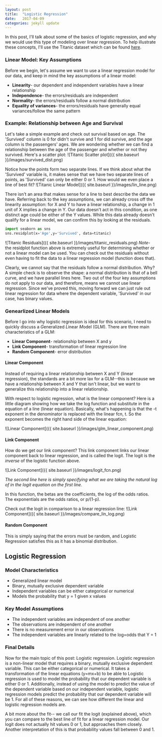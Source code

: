 ```yaml
---
layout: post
title:  "Logistic Regression"
date:   2017-04-09
categories: jekyll update
---
```


In this post, I'll talk about some of the basics of logistic regression, and why we would use this type of modeling over linear regression. To help illustrate these concepts, I'll use the Titanic dataset which can be found [here](https://www.kaggle.com/c/titanic/data).

### Linear Model: Key Assumptions
Before we begin, let's assume we want to use a linear regression model for our data, and keep in mind the key assumptions of a linear model:
* **Linearity**- our dependent and independent variables have a linear relationship
* **Independence**- the errors/residuals are independent
* **Normality**- the errors/residuals follow a normal distribution
* **Equality of variances**- the errors/residuals have generally equal variances/follow the same pattern

### Example: Relationship between Age and Survival
Let's take a simple example and check out survival based on age. The 'Survived' column is 0 for didn't survive and 1 for did survive, and the age column is the passengers' ages. We are wondering whether we can find a relationship between the age of the passenger and whether or not they survived. Here's a scatter plot:
![Titanic Scatter plot]({{ site.baseurl }}/images/survived_dist.png)

Notice how the points form two separate lines. If we think about what the 'Survived' variable is, it makes sense that we have two separate lines of points, as 'Survived' can only be either 0 or 1. How would we even place a line of best fit?
![Titanic Linear Model]({{ site.baseurl }}/images/lin_line.png)

There isn't an area that makes sense for a line to best describe the data we have. Referring back to the key assumptions, we can already cross off the linearity assumption: for X and Y to have a linear relationship, a change in 1 unit of X implies a change in Y. Our data doesn't act in this condition, as one distinct age could be either of the Y values. While this data already doesn't qualify for a linear model, we can confirm this by looking at the residuals.

```python
import seaborn as sns
sns.residplot(x='Age',y='Survived', data=titanic)
```

![Titanic Residuals]({{ site.baseurl }}/images/titanic_residuals.png)
*Note*- the residplot function above is extremely useful for determining whether or not a linear model can be used. You can check out the residuals without even having to fit the data to a linear regression model (function does that).

Clearly, we cannot say that the residuals follow a normal distribution. Why? A simple check is to observe the shape: a normal distribution is that of a bell curve, and we have parallel lines here. Two out of the four key assumptions do not apply to our data, and therefore, means we cannot use linear regression. Since we've proved this, moving forward we can just rule out linear regression for data where the dependent variable, 'Survived' in our case, has binary values.

### Genearlized Linear Models
Before I go into why logistic regression is ideal for this scenario, I need to quickly discuss a *G*eneralized *L*inear *M*odel (GLM). There are three main characteristics of a GLM:
* **Linear Component**- relationship between X and y
* **Link Component**- transformation of linear regression line
* **Random Component**- error distribution

#### Linear Component
Instead of requiring a linear relationship between X and Y (linear regression), the standards are a bit more lax for a GLM--this is because we have a relationship between X and Y that isn't linear, but we want to generalize this relationship into a linear relationship. 

With respect to logistic regression, what is the linear component? Here is a little diagram showing how we take the log function and substitute in the equation of a line (linear equation). Basically, what's happening is that the -t exponent in the denominator is replaced with the linear fcn, t. So the exponent becomes the right hand side of the linear equation:

![Linear Component]({{ site.baseurl }}/images/glm_linear_component.png)

#### Link Component
How do we get our link component? This link component links our linear component back to linear regression, and is called the logit. The logit is the *inverse* of the logistic function above.

![Link Component]({{ site.baseurl }}/images/logit_fcn.png)

*The second line here is simply specifying what we are taking the natural log of in the logit equation on the first line.*

In this function, the betas are the coefficients, the log of the odds ratios.
The exponentials are the odds ratios, or p/(1-p).

Check out the logit in comparison to a linear regression line:
![Link Component]({{ site.baseurl }}/images/compare_lin_log.png)

#### Random Component
This is simply saying that the errors must be random, and Logistic Regression satisfies this as it has a binomial distribution.

## Logistic Regression

### Model Characteristics
* Generalized linear model
* Binary, mutually exclusive dependent variable
* Independent variables can be either categorical or numerical
* Models the probability that y = 1 given x values

### Key Model Assumptions
* The independent variables are independent of one another
* The observations are independent of one another
* There is no measurement error in our observations
* The independent variables are linearly related to the log=odds that Y = 1

### Final Details
Now for the main topic of this post: Logistic regression. Logistic regression is a non-linear model that requires a binary, mutually exclusive dependent variable. This can be either categorical or numerical. It takes a transformation of the linear equations (y=mx+b) to be able to Logistic regression is used to model the probability that our dependent variable is either 0 or 1. Additionally, instead of using the model to predict the value of the dependent variable based on our independent variable, logistic regression models predict the probability that our dependent variable will be 1. For all of these reasons, we can see how different the linear and logistic regression models are.

A bit more about the fit-- we call our fit the logit (explained above), which you can compare to the best line of fit for a linear regression model. Our logit does not actually hit values 0 or 1, but approaches them closely. Another interpretation of this is that probability values fall between 0 and 1.
